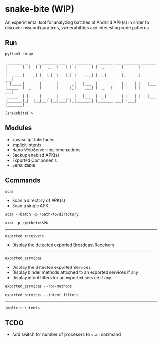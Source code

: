 # snake-bite (WIP)

An experimental tool for analyzing batches of Android APK(s) in order
to discover misconfigurations, vulnerabilities and interesting code patterns.

## Run
```commandline
python3 sb.py 

 _______ __    _ _______ ___   _ _______   _______ ___ _______ _______ 
|       |  |  | |   _   |   | | |       | |  _    |   |       |       |
|  _____|   |_| |  |_|  |   |_| |    ___| | |_|   |   |_     _|    ___|
| |_____|       |       |      _|   |___  |       |   | |   | |   |___ 
|_____  |  _    |       |     |_|    ___| |  _   ||   | |   | |    ___|
 _____| | | |   |   _   |    _  |   |___  | |_|   |   | |   | |   |___ 
|_______|_|  |__|__| |__|___| |_|_______| |_______|___| |___| |_______|
    
(snakebite) > 
```

## Modules

+ Javascript Interfaces
+ Implicit Intents
+ Nano WebServer Implementations
+ Backup enabled APK(s)
+ Exported Components
+ Serializable

## Commands

`scan`
+ Scan a directory of APK(s)
+ Scan a single APK

`scan --batch -p /path/to/directory`

`scan -p /path/to/APK`

---
`exported_receivers`
+ Display the detected exported Broadcast Receivers

---
`exported_services`
+ Display the detected exported Services
+ Display binder methods attached to an exported services if any
+ Display intent filters for an exported service if any

`exported_services --rpc-methods`

`exported_services --intent_filters`

---
`implicit_intents`

## TODO
+ Add switch for number of processes to `scan` command
